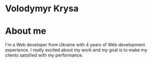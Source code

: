 # Volodymyr Krysa

# About me
I'm a Web developer from Ukraine with 4 years of Web development experience.
I really excited about my work and my goal is to make my clients satisfied with my performance.
